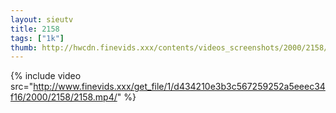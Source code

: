 ```yaml
--- 
layout: sieutv
title: 2158
tags: ["1k"]
thumb: http://hwcdn.finevids.xxx/contents/videos_screenshots/2000/2158/preview.mp4.jpg
---
```

{% include video src="http://www.finevids.xxx/get_file/1/d434210e3b3c567259252a5eeec34f16/2000/2158/2158.mp4/" %} 

